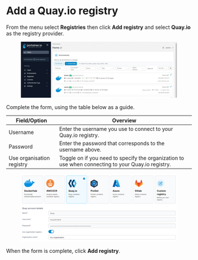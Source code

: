 # Add a Quay.io registry

From the menu select **Registries** then click **Add registry** and select **Quay.io** as the registry provider.

<figure><img src="../../../.gitbook/assets/2.15-settings-registries-add-quay.gif" alt=""><figcaption></figcaption></figure>

Complete the form, using the table below as a guide.

| Field/Option              | Overview                                                                                           |
| ------------------------- | -------------------------------------------------------------------------------------------------- |
| Username                  | Enter the username you use to connect to your Quay.io registry.                                    |
| Password                  | Enter the password that corresponds to the username above.                                         |
| Use organisation registry | Toggle on if you need to specify the organization to use when connecting to your Quay.io registry. |

<figure><img src="../../../.gitbook/assets/2.15-settings-registries-add-quay-details.png" alt=""><figcaption></figcaption></figure>

When the form is complete, click **Add registry**.
